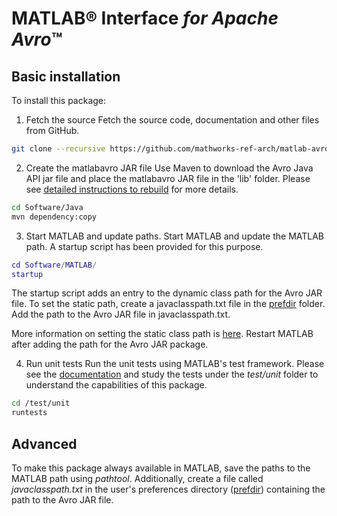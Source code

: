 # MATLAB&reg; Interface *for Apache Avro*™

## Basic installation
To install this package:

1. Fetch the source
Fetch the source code, documentation and other files from GitHub.

```bash
git clone --recursive https://github.com/mathworks-ref-arch/matlab-avro.git
```

2. Create the matlabavro JAR file
Use Maven to download the Avro Java API jar file and place the matlabavro JAR file in the 'lib' folder. Please see [detailed instructions to rebuild](Rebuild.md) for more details.

```bash
cd Software/Java
mvn dependency:copy
```

3. Start MATLAB and update paths.
Start MATLAB and update the MATLAB path. A startup script has been provided for this purpose.

```matlab
cd Software/MATLAB/
startup
```
The startup script adds an entry to the dynamic class path for the Avro JAR file. To set the static path, create a javaclasspath.txt file in the [prefdir](https://www.mathworks.com/help/matlab/ref/prefdir.html) folder. Add the path to the Avro JAR file in javaclasspath.txt.

More information on setting the static class path is [here](https://www.mathworks.com/help/matlab/matlab_external/static-path.html). Restart MATLAB after adding the path for the Avro JAR package.

4. Run unit tests
Run the unit tests using MATLAB's test framework. Please see the [documentation](BasicUsage.md) and  study the tests under the *test/unit* folder to understand the capabilities of this package.

```bash
cd /test/unit
runtests
```

## Advanced
To make this package always available in MATLAB, save the paths to the MATLAB path using *pathtool*. Additionally, create a file called *javaclasspath.txt* in the user's preferences directory ([prefdir](https://www.mathworks.com/help/matlab/ref/prefdir.html)) containing the path to the Avro JAR file.

[//]: #  (copyright 2017-2020, The MathWorks, Inc.)
